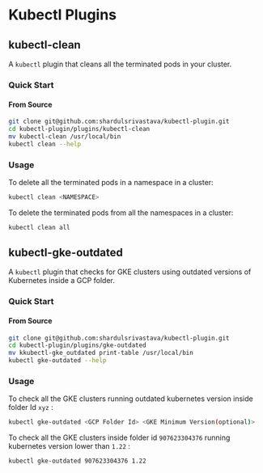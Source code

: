 # Kubectl Plugins


## kubectl-clean

A `kubectl` plugin that cleans all the terminated pods in your cluster.

### Quick Start

#### From Source

```bash
git clone git@github.com:shardulsrivastava/kubectl-plugin.git
cd kubectl-plugin/plugins/kubectl-clean
mv kubectl-clean /usr/local/bin
kubectl clean --help
```

### Usage

To delete all the terminated pods in a namespace in a cluster: 
```bash
kubectl clean <NAMESPACE>
```

To delete the terminated pods from all the namespaces in a cluster:

```bash
kubectl clean all
```

## kubectl-gke-outdated

A `kubectl` plugin that checks for GKE clusters using outdated versions of Kubernetes inside a GCP folder.

### Quick Start

#### From Source

```bash
git clone git@github.com:shardulsrivastava/kubectl-plugin.git
cd kubectl-plugin/plugins/gke-outdated
mv kkubectl-gke_outdated print-table /usr/local/bin
kubectl gke-outdated --help
```

### Usage

To check all the GKE clusters running outdated kubernetes version inside folder Id `xyz` : 
```bash
kubectl gke-outdated <GCP Folder Id> <GKE Minimum Version(optional)> 
```

To check all the GKE clusters inside folder id `907623304376` running kubernetes version lower than `1.22` :

```bash
kubectl gke-outdated 907623304376 1.22
```